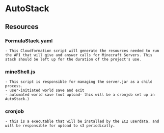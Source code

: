 # AutoStack

## Resources

### FormulaStack.yaml
	- This Cloudformation script will generate the resources needed to run the API that will give and answer calls for Minecraft Servers. This stack should be left up for the duration of the project's use.

### mineShell.js
	- This script is responsible for managing the server.jar as a child process. 
	- user-initiated world save and exit
	- automated world save (not upload- this will be a cronjob set up in AutoStack.)

### cronjob
	- this is a executable that will be installed by the EC2 userdata, and will be responsible for upload to s3 periodically.

